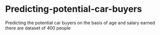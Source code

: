 # Predicting-potential-car-buyers
Predicting the potential car buyers on the basis of age and salary earned there are dataset of 400 people
